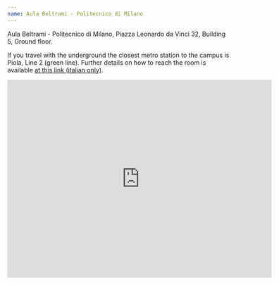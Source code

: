 ```yaml
---
name: Aula Beltrami - Politecnico di Milano
---
```


Aula Beltrami - Politecnico di Milano, Piazza Leonardo da Vinci 32, Building 5, Ground floor.

If you travel with the underground the closest metro station to the campus is Piola, Line 2 (green line). Further details on how to reach the room is available <a href="https://maps.polimi.it/maps/infocadmanagement/controller/Aula.do?evn_REPORTAULA=evento&id_aula=2350">at this link (italian only)</a>.

<iframe src="https://www.google.com/maps/embed?pb=!1m18!1m12!1m3!1d1398.8011194099258!2d9.22778216958136!3d45.47781599139191!2m3!1f0!2f0!3f0!3m2!1i1024!2i768!4f13.1!3m3!1m2!1s0x4786c6f3f4c6f631%3A0xdd156bf4688ef825!2sEdificio%205%2C%20Politecnico%20di%20Milano!5e0!3m2!1sit!2sit!4v1655384180997!5m2!1sit!2sit" width="600" height="450" style="border:0;" allowfullscreen="" loading="lazy" referrerpolicy="no-referrer-when-downgrade"></iframe>


